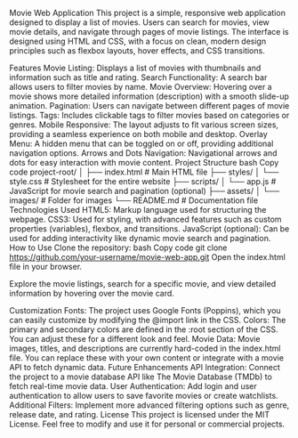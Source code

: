 Movie Web Application
This project is a simple, responsive web application designed to display a list of movies. Users can search for movies, view movie details, and navigate through pages of movie listings. The interface is designed using HTML and CSS, with a focus on clean, modern design principles such as flexbox layouts, hover effects, and CSS transitions.

Features
Movie Listing: Displays a list of movies with thumbnails and information such as title and rating.
Search Functionality: A search bar allows users to filter movies by name.
Movie Overview: Hovering over a movie shows more detailed information (description) with a smooth slide-up animation.
Pagination: Users can navigate between different pages of movie listings.
Tags: Includes clickable tags to filter movies based on categories or genres.
Mobile Responsive: The layout adjusts to fit various screen sizes, providing a seamless experience on both mobile and desktop.
Overlay Menu: A hidden menu that can be toggled on or off, providing additional navigation options.
Arrows and Dots Navigation: Navigational arrows and dots for easy interaction with movie content.
Project Structure
bash
Copy code
project-root/
│
├── index.html          # Main HTML file
├── styles/
│   └── style.css       # Stylesheet for the entire website
├── scripts/
│   └── app.js          # JavaScript for movie search and pagination (optional)
├── assets/
│   └── images/         # Folder for images
└── README.md           # Documentation file
Technologies Used
HTML5: Markup language used for structuring the webpage.
CSS3: Used for styling, with advanced features such as custom properties (variables), flexbox, and transitions.
JavaScript (optional): Can be used for adding interactivity like dynamic movie search and pagination.
How to Use
Clone the repository:
bash
Copy code
git clone https://github.com/your-username/movie-web-app.git
Open the index.html file in your browser.

Explore the movie listings, search for a specific movie, and view detailed information by hovering over the movie card.

Customization
Fonts: The project uses Google Fonts (Poppins), which you can easily customize by modifying the @import link in the CSS.
Colors: The primary and secondary colors are defined in the :root section of the CSS. You can adjust these for a different look and feel.
Movie Data: Movie images, titles, and descriptions are currently hard-coded in the index.html file. You can replace these with your own content or integrate with a movie API to fetch dynamic data.
Future Enhancements
API Integration: Connect the project to a movie database API like The Movie Database (TMDb) to fetch real-time movie data.
User Authentication: Add login and user authentication to allow users to save favorite movies or create watchlists.
Additional Filters: Implement more advanced filtering options such as genre, release date, and rating.
License
This project is licensed under the MIT License. Feel free to modify and use it for personal or commercial projects.

